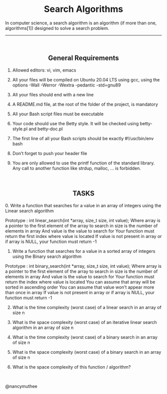 <center> <h1>Search Algorithms</h1> </center>

In computer science, a search algorithm is an algorithm (if more than one, algorithms[1]) designed to solve a search problem.

---

<br>
<center> <h2>General Requirements</h2> </center>

1. Allowed editors: vi, vim, emacs
2. All your files will be compiled on Ubuntu 20.04 LTS using gcc, using the options -Wall -Werror -Wextra -pedantic -std=gnu89
3. All your files should end with a new line
4. A README.md file, at the root of the folder of the project, is mandatory
5. All your Bash script files must be executable
6. Your code should use the Betty style. It will be checked using betty-style.pl and betty-doc.pl
7. The first line of all your Bash scripts should be exactly #!/usr/bin/env bash
8. Don’t forget to push your header file

9. You are only allowed to use the printf function of the standard library. Any call to another function like strdup, malloc, … is forbidden.


<br>
<center> <h2>TASKS</h2> </center>
0. Write a function that searches for a value in an array of integers using the Linear search algorithm

Prototype : int linear_search(int *array, size_t size, int value);
Where array is a pointer to the first element of the array to search in
size is the number of elements in array
And value is the value to search for
Your function must return the first index where value is located
If value is not present in array or if array is NULL, your function must return -1

1. Write a function that searches for a value in a sorted array of integers using the Binary search algorithm

Prototype : int binary_search(int *array, size_t size, int value);
Where array is a pointer to the first element of the array to search in
size is the number of elements in array
And value is the value to search for
Your function must return the index where value is located
You can assume that array will be sorted in ascending order
You can assume that value won’t appear more than once in array
If value is not present in array or if array is NULL, your function must return -1

2. What is the time complexity (worst case) of a linear search in an array of size n

3. What is the space complexity (worst case) of an iterative linear search algorithm in an array of size n

4. What is the time complexity (worst case) of a binary search in an array of size n

5. What is the space complexity (worst case) of a binary search in an array of size n

6. What is the space complexity of this function / algorithm?



<br>

@nancymuthee

